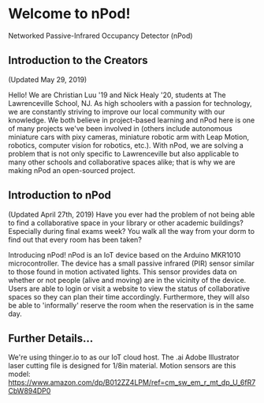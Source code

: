 # Welcome to nPod!
Networked Passive-Infrared Occupancy Detector (nPod)

## Introduction to the Creators
(Updated May 29, 2019)

Hello! We are Christian Luu '19 and Nick Healy '20, students at The Lawrenceville School, NJ. As high schoolers with a passion for technology, we are constantly striving to improve our local community with our knowledge. We both believe in project-based learning and nPod here is one of many projects we've been involved in (others include autonomous miniature cars with pixy cameras, miniature robotic arm with Leap Motion, robotics, computer vision for robotics, etc.). With nPod, we are solving a problem that is not only specific to Lawrenceville but also applicable to many other schools and collaborative spaces alike; that is why we are making nPod an open-sourced project.

## Introduction to nPod
(Updated April 27th, 2019)
Have you ever had the problem of not being able to find a collaborative space in your library or other academic buildings? Especially during final exams week? You walk all the way from your dorm to find out that every room has been taken?

Introducing nPod! nPod is an IoT device based on the Arduino MKR1010 microcontroller. The device has a small passive infrared (PIR) sensor similar to those found in motion activated lights. This sensor provides data on whether or not people (alive and moving) are in the vicinity of the device. Users are able to login or visit a website to view the status of collaborative spaces so they can plan their time accordingly. Furthermore, they will also be able to 'informally' reserve the room when the reservation is in the same day.

## Further Details...
We're using thinger.io to as our IoT cloud host.
The .ai Adobe Illustrator laser cutting file is designed for 1/8in material.
Motion sensors are this model: https://www.amazon.com/dp/B012ZZ4LPM/ref=cm_sw_em_r_mt_dp_U_6fR7CbW894DP0
